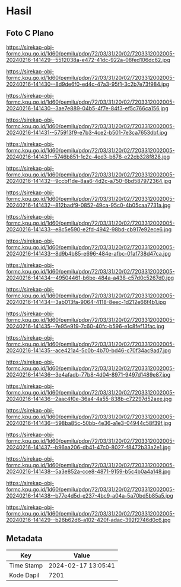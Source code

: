 # Hasil

## Foto C Plano

https://sirekap-obj-formc.kpu.go.id/1d60/pemilu/pdpr/72/03/31/20/02/7203312002005-20240216-141429--5512038a-e472-41dc-922a-08fed106dc62.jpg

https://sirekap-obj-formc.kpu.go.id/1d60/pemilu/pdpr/72/03/31/20/02/7203312002005-20240216-141430--8d9de6f0-ed4c-47a3-95f1-3c2b7e73f984.jpg

https://sirekap-obj-formc.kpu.go.id/1d60/pemilu/pdpr/72/03/31/20/02/7203312002005-20240216-141430--3ae7e889-04b5-4f7e-84f3-ef5c766ca156.jpg

https://sirekap-obj-formc.kpu.go.id/1d60/pemilu/pdpr/72/03/31/20/02/7203312002005-20240216-141431--575913f9-e7b3-4ce2-b501-7e3ca7653dbf.jpg

https://sirekap-obj-formc.kpu.go.id/1d60/pemilu/pdpr/72/03/31/20/02/7203312002005-20240216-141431--5746b851-1c2c-4ed3-b676-e22cb328f828.jpg

https://sirekap-obj-formc.kpu.go.id/1d60/pemilu/pdpr/72/03/31/20/02/7203312002005-20240216-141432--9ccbf1de-8aa6-4d2c-a750-6bd587972364.jpg

https://sirekap-obj-formc.kpu.go.id/1d60/pemilu/pdpr/72/03/31/20/02/7203312002005-20240216-141432--812badf9-0852-49ca-95c0-4b05caa7731a.jpg

https://sirekap-obj-formc.kpu.go.id/1d60/pemilu/pdpr/72/03/31/20/02/7203312002005-20240216-141433--e8c5e590-e2fd-4942-98bd-cb917e92ece6.jpg

https://sirekap-obj-formc.kpu.go.id/1d60/pemilu/pdpr/72/03/31/20/02/7203312002005-20240216-141433--8d9b4b85-e696-484e-afbc-01af738d47ca.jpg

https://sirekap-obj-formc.kpu.go.id/1d60/pemilu/pdpr/72/03/31/20/02/7203312002005-20240216-141434--49504461-b6be-484a-a438-c57d0c5267d0.jpg

https://sirekap-obj-formc.kpu.go.id/1d60/pemilu/pdpr/72/03/31/20/02/7203312002005-20240216-141434--3ab013fa-9064-4118-8eec-1d212e66f4b1.jpg

https://sirekap-obj-formc.kpu.go.id/1d60/pemilu/pdpr/72/03/31/20/02/7203312002005-20240216-141435--7e95e919-7c60-40fc-b596-e1c8fef13fac.jpg

https://sirekap-obj-formc.kpu.go.id/1d60/pemilu/pdpr/72/03/31/20/02/7203312002005-20240216-141435--ace421a4-5c0b-4b70-bd46-c70f34ac9ad7.jpg

https://sirekap-obj-formc.kpu.go.id/1d60/pemilu/pdpr/72/03/31/20/02/7203312002005-20240216-141436--3e4afadb-77b8-4d04-8971-9497d1489e87.jpg

https://sirekap-obj-formc.kpu.go.id/1d60/pemilu/pdpr/72/03/31/20/02/7203312002005-20240216-141436--2aac4f0e-36a4-4a55-838b-c72297d52aee.jpg

https://sirekap-obj-formc.kpu.go.id/1d60/pemilu/pdpr/72/03/31/20/02/7203312002005-20240216-141436--598ba85c-50bb-4e36-a1e3-04944c58f39f.jpg

https://sirekap-obj-formc.kpu.go.id/1d60/pemilu/pdpr/72/03/31/20/02/7203312002005-20240216-141437--b96aa206-db41-47c0-8027-f8472b33a2e1.jpg

https://sirekap-obj-formc.kpu.go.id/1d60/pemilu/pdpr/72/03/31/20/02/7203312002005-20240216-141438--5a3e852a-cce8-4871-9159-b5c4b0a4a148.jpg

https://sirekap-obj-formc.kpu.go.id/1d60/pemilu/pdpr/72/03/31/20/02/7203312002005-20240216-141438--b77e4d5d-e237-4bc9-a04a-5a70bd5b85a5.jpg

https://sirekap-obj-formc.kpu.go.id/1d60/pemilu/pdpr/72/03/31/20/02/7203312002005-20240216-141429--b26b62d6-a102-420f-adac-392f2746d0c6.jpg


## Metadata

| Key        | Value               |
| ---------- | ------------------- |
| Time Stamp | 2024-02-17 13:05:41 |
| Kode Dapil | 7201                |




